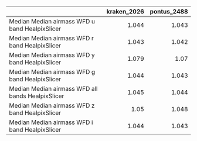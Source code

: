 |                                                   |   kraken_2026 |   pontus_2488 |
|:--------------------------------------------------|--------------:|--------------:|
| Median Median airmass WFD u band HealpixSlicer    |         1.044 |         1.043 |
| Median Median airmass WFD r band HealpixSlicer    |         1.043 |         1.042 |
| Median Median airmass WFD y band HealpixSlicer    |         1.079 |         1.07  |
| Median Median airmass WFD g band HealpixSlicer    |         1.044 |         1.043 |
| Median Median airmass WFD all bands HealpixSlicer |         1.045 |         1.044 |
| Median Median airmass WFD z band HealpixSlicer    |         1.05  |         1.048 |
| Median Median airmass WFD i band HealpixSlicer    |         1.044 |         1.043 |
